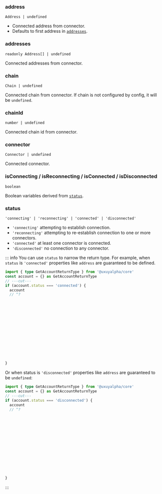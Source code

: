 <!--
<script setup>
const TVariables = 'TVariables'
</script>
-->

### address

`Address | undefined`

- Connected address from connector.
- Defaults to first address in [`addresses`](#addresses).

### addresses

`readonly Address[] | undefined`

Connected addresses from connector.

### chain

`Chain | undefined`

Connected chain from connector. If chain is not configured by config, it will be `undefined`.

### chainId

`number | undefined`

Connected chain id from connector.

### connector

`Connector | undefined`

Connected connector.

### isConnecting / isReconnecting / isConnected / isDisconnected

`boolean`

Boolean variables derived from [`status`](#status).

### status

`'connecting' | 'reconnecting' | 'connected' | 'disconnected'`

- `'connecting'` attempting to establish connection.
- `'reconnecting'` attempting to re-establish connection to one or more connectors.
- `'connected'` at least one connector is connected.
- `'disconnected'` no connection to any connector.

::: info You can use `status` to narrow the return type. 
For example, when `status` is `'connected'` properties like `address` are guaranteed to be defined.

```ts twoslash
import { type GetAccountReturnType } from '@uxuyalpha/core'
const account = {} as GetAccountReturnType
// ---cut---
if (account.status === 'connected') {
  account
  // ^?















}
```

Or when status is `'disconnected'` properties like `address` are guaranteed to be `undefined`:

```ts twoslash
import { type GetAccountReturnType } from '@uxuyalpha/core'
const account = {} as GetAccountReturnType
// ---cut---
if (account.status === 'disconnected') {
  account
  // ^?















}
```
:::
